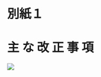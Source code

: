 # 別紙１

# 主 な 改 正 事 項

![](https://www.nta.go.jp/tmp/c3bd30dc-d7dc-4edb-bdb3-5a16d5793fb8/images/8d10b00e2c54d41ea97b7a2bdf584b98c0abfdc4e2c52ccc1a856e5c008559aa.jpg)